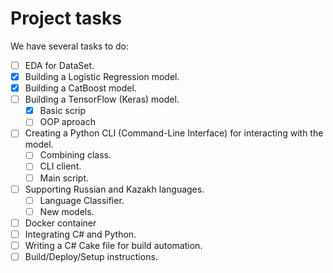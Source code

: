 # Project tasks

We have several tasks to do:

- [ ] EDA for DataSet.
- [x] Building a Logistic Regression model.
- [x] Building a CatBoost model.
- [ ] Building a TensorFlow (Keras) model.
    - [x] Basic scrip
    - [ ] OOP aproach
- [ ] Creating a Python CLI (Command-Line Interface) for interacting with the model.
    - [ ] Combining class.
    - [ ] CLI client.
    - [ ] Main script.
- [ ] Supporting Russian and Kazakh languages.
    - [ ] Language Classifier.
    - [ ] New models.
- [ ] Docker container
- [ ] Integrating C# and Python.
- [ ] Writing a C# Cake file for build automation.
- [ ] Build/Deploy/Setup instructions.
